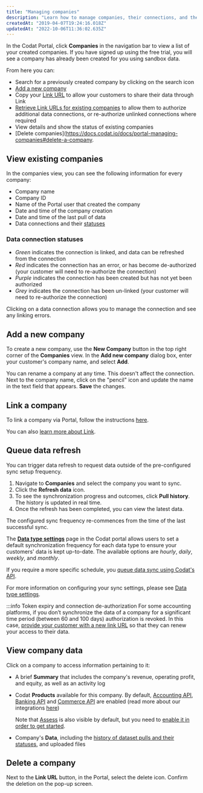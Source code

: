 ```yaml
---
title: "Managing companies"
description: "Learn how to manage companies, their connections, and their data via Portal"
createdAt: "2019-04-07T19:24:16.018Z"
updatedAt: "2022-10-06T11:36:02.635Z"
---
```


In the Codat Portal, click **Companies** in the navigation bar to view a list of your created companies. If you have signed up using the free trial, you will see a company has already been created for you using sandbox data.

From here you can:

- Search for a previously created company by clicking on the search icon
- [Add a new company](https://docs.codat.io/docs/portal-managing-companies#add-a-new-company)
- Copy your [Link URL](https://docs.codat.io/docs/authorize-hosted-link#use-the-hosted-link-url) to allow your customers to share their data through Link
- [Retrieve Link URLs for existing companies](https://docs.codat.io/docs/authorize-hosted-link#use-the-hosted-link-url) to allow them to authorize additional data connections, or re-authorize unlinked connections where required
- View details and show the status of existing companies
- [Delete companies](https://docs.codat.io/docs/portal-managing-companies#delete-a-company.

## View existing companies

In the companies view, you can see the following information for every company:

- Company name
- Company ID
- Name of the Portal user that created the company
- Date and time of the company creation
- Date and time of the last pull of data
- Data connections and their [statuses](https://docs.codat.io/docs/portal-managing-companies#data-connection-statuses)

### Data connection statuses

- _Green_ indicates the connection is linked, and data can be refreshed from the connection
- _Red_ indicates the connection has an error, or has become de-authorized (your customer will need to re-authorize the connection)
- _Purple_ indicates the connection has been created but has not yet been authorized
- _Grey_ indicates the connection has been un-linked (your customer will need to re-authorize the connection)

Clicking on a data connection allows you to manage the connection and see any linking errors.

## Add a new company

To create a new company, use the **New Company** button in the top right corner of the **Companies** view. In the **Add new company** dialog box, enter your customer's company name, and select **Add**.

You can rename a company at any time. This doesn't affect the connection. Next to the company name, click on the "pencil" icon and update the name in the text field that appears. **Save** the changes.

## Link a company

To link a company via Portal, follow the instructions [here](https://docs.codat.io/docs/allowing-your-users-to-access-link#share-link-urls-via-portal).

You can also [learn more about Link](https://docs.codat.io/docs/auth-flow).

## Queue data refresh

You can trigger data refresh to request data outside of the pre-configured sync setup frequency.

1. Navigate to **Companies** and select the company you want to sync.
2. Click the **Refresh data** icon.
3. To see the synchronization progress and outcomes, click **Pull history**. The history is updated in real time.
4. Once the refresh has been completed, you can view the latest data.

The configured sync frequency re-commences from the time of the last successful sync.

The **<a class="external" href="https://app.codat.io/settings/data-types" target="_blank">Data type settings</a>** page in the Codat portal allows users to set a default synchronization frequency for each data type to ensure your customers' data is kept up-to-date. The available options are _hourly_, _daily_, _weekly_, and _monthly_.

If you require a more specific schedule, you [queue data sync using Codat's API](https://docs.codat.io/docs/queueing-data-syncs).

For more information on configuring your sync settings, please see [Data type settings](https://docs.codat.io/docs/data-sync-settings).

:::info Token expiry and connection de-authorization
For some accounting platforms, if you don’t synchronize the data of a company for a significant time period (between 60 and 100 days) authorization is revoked. In this case, [provide your customer with a new link URL](https://docs.codat.io/docs/authorize-hosted-link#use-the-hosted-link-url) so that they can renew your access to their data.

## View company data

Click on a company to access information pertaining to it:

- A brief **Summary** that includes the company's revenue, operating profit, and equity, as well as an activity log
- Codat **Products** available for this company. By default, [Accounting API](https://docs.codat.io/docs/datamodel-accounting), [Banking API](https://docs.codat.io/docs/data-model-banking) and [Commerce API](https://docs.codat.io/docs/datamodel-commerce) are enabled (read more about our integrations [here](https://docs.codat.io/docs/core-integrations))

  Note that [Assess](https://docs.codat.io/docs/assess-overview) is also visible by default, but you need to [enable it in order to get started](https://docs.codat.io/docs/assess-how-to-get-started).

- Company's **Data**, including the [history of dataset pulls and their statuses](https://docs.codat.io/docs/data-status), and uploaded files

## Delete a company

Next to the **Link URL** button, in the Portal, select the delete icon. Confirm the deletion on the pop-up screen.
